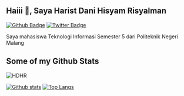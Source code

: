 ## Haiii 👋, Saya Harist Dani Hisyam Risyalman
[![Github Badge](https://img.shields.io/badge/-HDHR-grey?style=flat&logo=github&logoColor=white&link=https://github.com/HDHR/)](https://www.github.com/HDHR/) [![Twitter Badge](https://img.shields.io/badge/-@AyyIsDedzzz-00acee?style=flat&logo=twitter&logoColor=white&link=https://twitter.com/@AyyIsDedzzz/)](https://www.twitter.com/@AyyIsDedzzz/) <p align='left'>Saya mahasiswa Teknologi Informasi Semester 5 dari Politeknik Negeri Malang</p>
## Some of my Github Stats
<p align=left> <img src=https://komarev.com/ghpvc/?username=HDHR alt=HDHR /> </p>

[![Github stats](https://github-readme-stats.vercel.app/api?username=HDHR&show_icons=true&include_all_commits=true&theme=vision-friendly-dark)](https://github.com/HDHR/github-readme-stats)
[![Top Langs](https://github-readme-stats.vercel.app/api/top-langs/?username=HDHR&layout=compact&theme=vision-friendly-dark)](https://github.com/HDHR/github-readme-stats)
